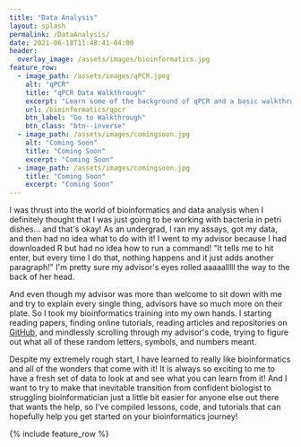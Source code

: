 ```yaml
---
title: "Data Analysis"
layout: splash
permalink: /DataAnalysis/
date: 2021-06-18T11:48:41-04:00
header:
  overlay_image: /assets/images/bioinformatics.jpg
feature_row:
  - image_path: /assets/images/qPCR.jpeg
    alt: "qPCR"
    title: "qPCR Data Walkthrough"
    excerpt: "Learn some of the background of qPCR and a basic walkthrough of real data"
    url: /bioinformatics/qpcr
    btn_label: "Go to Walkthrough"
    btn_class: "btn--inverse"
  - image_path: /assets/images/comingsoon.jpg
    alt: "Coming Soon"
    title: "Coming Soon"
    excerpt: "Coming Soon"
  - image_path: /assets/images/comingsoon.jpg
    title: "Coming Soon"
    excerpt: "Coming Soon"
---
```

I was thrust into the world of bioinformatics and data analysis when I definitely thought that I was just going to be working with bacteria in petri dishes... and that's okay! As an undergrad, I ran my assays, got my data, and then had no idea what to do with it! I went to my advisor because I had downloaded R but had no idea how to run a command! "It tells me to hit enter, but every time I do that, nothing happens and it just adds another paragraph!" I'm pretty sure my advisor's eyes rolled aaaaalllll the way to the back of her head.

And even though my advisor was more than welcome to sit down with me and try to explain every single thing, advisors have so much more on their plate. So I took my bioinformatics training into my own hands. I starting reading papers, finding online tutorials, reading articles and repositories on [GitHub](https://github.com), and mindlessly scrolling through my advisor's code, trying to figure out what all of these random letters, symbols, and numbers meant.

Despite my extremely rough start, I have learned to really like bioinformatics and all of the wonders that come with it! It is always so exciting to me to have a fresh set of data to look at and see what you can learn from it! And I want to try to make that inevitable transition from confident biologist to struggling bioinformatician just a little bit easier for anyone else out there that wants the help, so I've compiled lessons, code, and tutorials that can hopefully help you get started on your bioinformatics journey!

{% include feature_row %}
